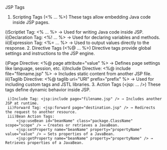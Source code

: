 JSP Tags
1. Scripting Tags (<% ... %>)
These tags allow embedding Java code inside JSP pages.

  i)Scriptlet Tag: <% ... %> → Used for writing Java code inside JSP.
  ii)Declaration Tag: <%! ... %> → Used for declaring variables and methods.
  iii)Expression Tag: <%= ... %> → Used to output values directly to the response.
2. Directive Tags (<%@ ... %>)
Directive tags provide global settings and instructions to the JSP engine.

   i)Page Directive: <%@ page attribute="value" %> → Defines page settings like language, session, etc.
   ii)Include Directive: <%@ include file="filename.jsp" %> → Includes static content from another JSP file.
   iii)Taglib Directive: <%@ taglib uri="URI" prefix="prefix" %> → Used for including custom tags and JSTL libraries.
3. Action Tags (<jsp: ... />)
These tags define dynamic behavior inside JSP.

     i)Include Tag: <jsp:include page="filename.jsp" /> → Includes another JSP at runtime.
     ii)Forward Tag: <jsp:forward page="destination.jsp" /> → Redirects the request to another resource.
     iii)Bean Action Tags:
         <jsp:useBean id="beanName" class="package.ClassName" scope="scope" /> → Creates or retrieves a JavaBean.
         <jsp:setProperty name="beanName" property="propertyName" value="value" /> → Sets properties of a JavaBean.
         <jsp:getProperty name="beanName" property="propertyName" /> → Retrieves properties of a JavaBean.
